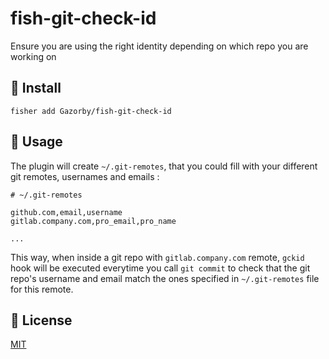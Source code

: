 # fish-git-check-id

Ensure you are using the right identity depending on which repo you are working on

## 🚀 Install
```console
fisher add Gazorby/fish-git-check-id
```

## 🔧 Usage

The plugin will create `~/.git-remotes`, that you could fill with your different git remotes, usernames and emails :

```console
# ~/.git-remotes

github.com,email,username
gitlab.company.com,pro_email,pro_name

...
```

This way, when inside a git repo with `gitlab.company.com` remote, `gckid` hook will be executed everytime you call `git commit` to check that the git repo's username and email match the ones specified in `~/.git-remotes` file for this remote.

## 📝 License

[MIT](https://github.com/Gazorby/fish-git-check-id/blob/master/LICENSE)
